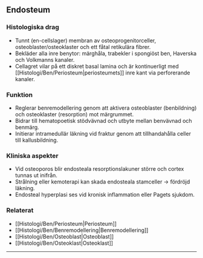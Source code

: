 ## Endosteum

### Histologiska drag
- Tunnt (en-cellslager) membran av osteoprogenitorceller, osteoblaster/osteoklaster och ett fåtal retikulära fibrer.
- Bekläder alla inre benytor: märghåla, trabekler i spongiöst ben, Haverska och Volkmanns kanaler.
- Cellagret vilar på ett diskret basal lamina och är kontinuerligt med [[Histologi/Ben/Periosteum|periosteumets]] inre kant via perforerande kanaler.

### Funktion
- Reglerar benremodellering genom att aktivera osteoblaster (benbildning) och osteoklaster (resorption) mot märgrummet.
- Bidrar till hematopoetisk stödvävnad och utbyte mellan benvävnad och benmärg.
- Initierar intramedullär läkning vid fraktur genom att tillhandahålla celler till kallusbildning.

### Kliniska aspekter
- Vid osteoporos blir endosteala resorptionslakuner större och cortex tunnas ut inifrån.
- Strålning eller kemoterapi kan skada endosteala stamceller → fördröjd läkning.
- Endosteal hyperplasi ses vid kronisk inflammation eller Pagets sjukdom.

### Relaterat
- [[Histologi/Ben/Periosteum|Periosteum]]
- [[Histologi/Ben/Benremodellering|Benremodellering]]
- [[Histologi/Ben/Osteoblast|Osteoblast]]
- [[Histologi/Ben/Osteoklast|Osteoklast]]

---
